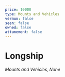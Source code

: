 ```yaml
---
price: 10000
type: Mounts and Vehicles
vermun: false
seen: false
owned: false
attunement: false
---
```

# Longship

*Mounts and Vehicles, None*